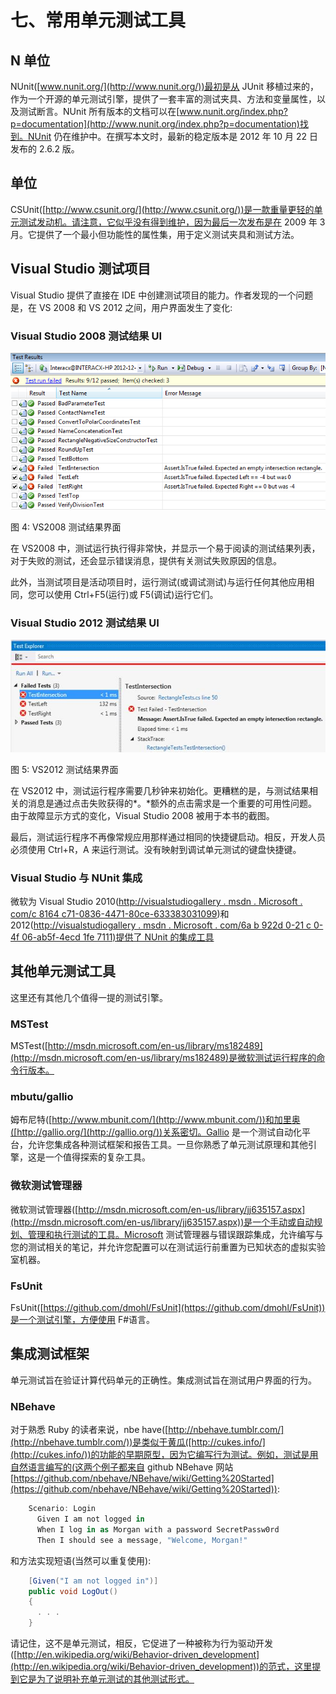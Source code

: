 # 七、常用单元测试工具

## N 单位

NUnit([www.nunit.org/](http://www.nunit.org/))最初是从 JUnit 移植过来的，作为一个开源的单元测试引擎，提供了一套丰富的测试夹具、方法和变量属性，以及测试断言。NUnit 所有版本的文档可以在[www.nunit.org/index.php?p=documentation](http://www.nunit.org/index.php?p=documentation)找到。NUnit 仍在维护中。在撰写本文时，最新的稳定版本是 2012 年 10 月 22 日发布的 2.6.2 版。

## 单位

CSUnit([http://www.csunit.org/](http://www.csunit.org/))是一款重量更轻的单元测试发动机。请注意，它似乎没有得到维护，因为最后一次发布是在 2009 年 3 月。它提供了一个最小但功能性的属性集，用于定义测试夹具和测试方法。

## Visual Studio 测试项目

Visual Studio 提供了直接在 IDE 中创建测试项目的能力。作者发现的一个问题是，在 VS 2008 和 VS 2012 之间，用户界面发生了变化:

### Visual Studio 2008 测试结果 UI

![](img/image004.png)

图 4: VS2008 测试结果界面

在 VS2008 中，测试运行执行得非常快，并显示一个易于阅读的测试结果列表，对于失败的测试，还会显示错误消息，提供有关测试失败原因的信息。

此外，当测试项目是活动项目时，运行测试(或调试测试)与运行任何其他应用相同，您可以使用 Ctrl+F5(运行)或 F5(调试)运行它们。

### Visual Studio 2012 测试结果 UI

![](img/image005.jpg)

图 5: VS2012 测试结果界面

在 VS2012 中，测试运行程序需要几秒钟来初始化。更糟糕的是，与测试结果相关的消息是通过点击失败获得的*。*额外的点击需求是一个重要的可用性问题。由于故障显示方式的变化，Visual Studio 2008 被用于本书的截图。

最后，测试运行程序不再像常规应用那样通过相同的快捷键启动。相反，开发人员必须使用 Ctrl+R，A 来运行测试。没有映射到调试单元测试的键盘快捷键。

### Visual Studio 与 NUnit 集成

微软为 Visual Studio 2010([http://visualstudiogallery . msdn . Microsoft . com/c 8164 c71-0836-4471-80ce-633383031099](http://visualstudiogallery.msdn.microsoft.com/c8164c71-0836-4471-80ce-633383031099))和 2012([http://visualstudiogallery . msdn . Microsoft . com/6a b 922d 0-21 c 0-4f 06-ab5f-4ecd 1fe 7111)提供了 NUnit 的集成工具](http://visualstudiogallery.msdn.microsoft.com/6ab922d0-21c0-4f06-ab5f-4ecd1fe7175d)

## 其他单元测试工具

这里还有其他几个值得一提的测试引擎。

### MSTest

MSTest([http://msdn.microsoft.com/en-us/library/ms182489](http://msdn.microsoft.com/en-us/library/ms182489)是微软测试运行程序的命令行版本。

### mbutu/gallio

姆布尼特([http://www.mbunit.com/](http://www.mbunit.com/))和加里奥([http://gallio.org/](http://gallio.org/))关系密切。Gallio 是一个测试自动化平台，允许您集成各种测试框架和报告工具。一旦你熟悉了单元测试原理和其他引擎，这是一个值得探索的复杂工具。

### 微软测试管理器

微软测试管理器([http://msdn.microsoft.com/en-us/library/jj635157.aspx](http://msdn.microsoft.com/en-us/library/jj635157.aspx))是一个手动或自动规划、管理和执行测试的工具。Microsoft 测试管理器与错误跟踪集成，允许编写与您的测试相关的笔记，并允许您配置可以在测试运行前重置为已知状态的虚拟实验室机器。

### FsUnit

FsUnit([https://github.com/dmohl/FsUnit](https://github.com/dmohl/FsUnit))是一个测试引擎，方便使用 F#语言。

## 集成测试框架

单元测试旨在验证计算代码单元的正确性。集成测试旨在测试用户界面的行为。

### NBehave

对于熟悉 Ruby 的读者来说，nbe have([http://nbehave.tumblr.com/](http://nbehave.tumblr.com/))是类似于黄瓜([http://cukes.info/](http://cukes.info/))的功能的早期原型，因为它编写行为测试。例如，测试是用自然语言编写的(这两个例子都来自 github NBehave 网站[https://github.com/nbehave/NBehave/wiki/Getting%20Started](https://github.com/nbehave/NBehave/wiki/Getting%20Started)):

```cs
    Scenario: Login
      Given I am not logged in
      When I log in as Morgan with a password SecretPassw0rd
      Then I should see a message, "Welcome, Morgan!"

```

和方法实现短语(当然可以重复使用):

```cs
    [Given("I am not logged in")]
    public void LogOut()
    {
      . . .
    }

```

请记住，这不是单元测试，相反，它促进了一种被称为行为驱动开发([http://en.wikipedia.org/wiki/Behavior-driven_development](http://en.wikipedia.org/wiki/Behavior-driven_development))的范式，这里提到它是为了说明补充单元测试的其他测试形式。